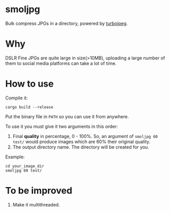 # smoljpg
Bulk compress JPGs in a directory, powered by [turbojpeg](https://github.com/honzasp/rust-turbojpeg).
# Why
DSLR Fine JPGs are quite large in size(>10MB), uploading a large number of them to social media platforms can take a lot of time.
# How to use
Compile it:
```
cargo build --release
```
Put the binary file in `PATH` so you can use it from anywhere.

To use it you must give it two arguments in this order:
1. Final **quality** in percentage, 0 - 100%. So, an argument of `smoljpg 60 test/` would produce images which are 60% their original quality.
2. The output directory name. The directory will be created for you.

Example:
```
cd your_image_dir
smoljpg 60 test/
```
# To be improved
1. Make it multithreaded.
